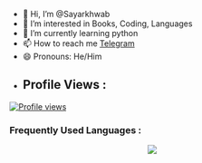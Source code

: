 - 👋 Hi, I’m @Sayarkhwab
- 👀 I’m interested in Books, Coding, Languages
- 🌱 I’m currently learning python
- 📫 How to reach me [Telegram](https://t.me/arpt_akash)
- 😄 Pronouns: He/Him 

<!---
Sayarkhwab/Sayarkhwab is a ✨ special ✨ repository because its `README.md` (this file) appears on your GitHub profile.
You can click the Preview link to take a look at your changes.
--->


- ## Profile Views :
[![Profile views](https://komarev.com/ghpvc/?username=sayarkhwab&label=Profile%20views&style=for-the-badge)](https://github.com/SayarKhwab)


### Frequently Used Languages :

<p align="center">
<img src="https://github-readme-stats.vercel.app/api/top-langs/?username=SayarKhwab&langs_count=5&theme=tokyonight">
</p>

